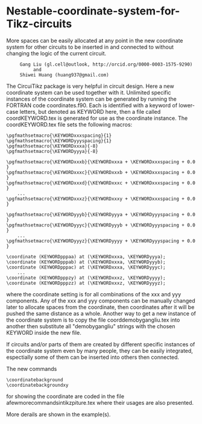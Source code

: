 # Nestable-coordinate-system-for-Tikz-circuits
More spaces can be easily allocated at any point in the new coordinate system for other circuits to be inserted in and connected to without changing the logic of the current circuit.

         Gang Liu (gl.cell@outlook, http://orcid.org/0000-0003-1575-9290)
              and
         Shiwei Huang (huang937@gmail.com)

The CircuiTikz package is very helpful in circuit design. Here a new coordinate system can be used together with it. Unlimited specific instances of the coordinate system can be generated by running the FORTRAN code coordinates.f90. Each is identified with a keyword of lower-case letters, but denoted as KEYWORD here, then a file called coordKEYWORD.tex is generated for use as the coordinate instance. The coordKEYWORD.tex file sets the following macros:

    \pgfmathsetmacro{\KEYWORDxxxspacing}{1}
    \pgfmathsetmacro{\KEYWORDyyyspacing}{1}
    \pgfmathsetmacro{\KEYWORDxxxa}{-8}
    \pgfmathsetmacro{\KEYWORDyyya}{-8}

    \pgfmathsetmacro{\KEYWORDxxxb}{\KEYWORDxxxa + \KEYWORDxxxspacing + 0.0 }
    \pgfmathsetmacro{\KEYWORDxxxc}{\KEYWORDxxxb + \KEYWORDxxxspacing + 0.0 }
    \pgfmathsetmacro{\KEYWORDxxxd}{\KEYWORDxxxc + \KEYWORDxxxspacing + 0.0 }
        ...
    \pgfmathsetmacro{\KEYWORDxxxz}{\KEYWORDxxxy + \KEYWORDxxxspacing + 0.0 }

    \pgfmathsetmacro{\KEYWORDyyyb}{\KEYWORDyyya + \KEYWORDyyyspacing + 0.0 }
    \pgfmathsetmacro{\KEYWORDyyyc}{\KEYWORDyyyb + \KEYWORDyyyspacing + 0.0 }
        ...
    \pgfmathsetmacro{\KEYWORDyyyz}{\KEYWORDyyyy + \KEYWORDyyyspacing + 0.0 }

    \coordinate (KEYWORDpppaa) at (\KEYWORDxxxa, \KEYWORDyyya);
    \coordinate (KEYWORDpppab) at (\KEYWORDxxxa, \KEYWORDyyyb);
    \coordinate (KEYWORDpppac) at (\KEYWORDxxxa, \KEYWORDyyyc);
        ...
    \coordinate (KEYWORDpppzy) at (\KEYWORDxxxz, \KEYWORDyyyy);
    \coordinate (KEYWORDpppzz) at (\KEYWORDxxxz, \KEYWORDyyyz);
    
where the coordinate setting is for all combinations of the xxx and yyy components. Any of the xxx and yyy components can be manually changed later to allocate spaces from the coordinate, then coordinates after it will be pushed the same distance as a whole.  Another way to get a new instance of the coordinate system is to copy the file coorddemobygangliu.tex into another then substitute all "demobygangliu" strings with the chosen KEYWORD inside the new file.

If circuits and/or parts of them are created by different specific instances of the coordinate system even by many people, they can be easily integrated, espectially some of them can be inserted into others then connected. 

The new commands

    \coordinatebackground
    \coordinatebackgroundxy 
    
for showing the coordinate are coded in the file 
    afewmorecommandsintikzpiture.tex
where their usages are also presented.


More derails are shown in the example(s). 


